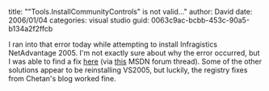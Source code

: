 
title: "\"Tools.InstallCommunityControls\" is not valid..."
author: David
date: 2006/01/04
categories: visual studio
guid: 0063c9ac-bcbb-453c-90a5-b134a2f2ffcb

I ran into that error today while attempting to install Infragistics NetAdvantage 2005. I'm not exactly sure about why the error occurred, but I was able to find a fix [here](http://blogs.msdn.com/chetanc/default.aspx) (via [this](http://forums.microsoft.com/MSDN/ShowPost.aspx?PageIndex=1&SiteID=1&PostID=124977) MSDN forum thread). Some of the other solutions appear to be reinstalling VS2005, but luckily, the registry fixes from Chetan's blog worked fine.

